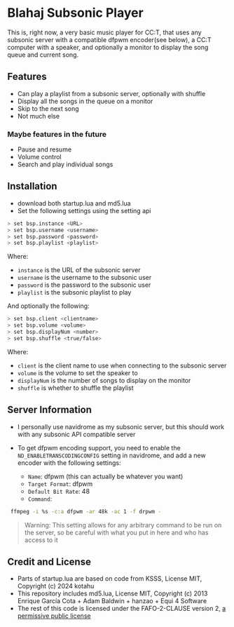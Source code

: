 # Blahaj Subsonic Player

This is, right now, a very basic music player for CC:T, that uses any subsonic server with a compatible dfpwm encoder(see below), a CC:T computer with a speaker, and optionally a monitor to display the song queue and current song.

## Features

- Can play a playlist from a subsonic server, optionally with shuffle
- Display all the songs in the queue on a monitor
- Skip to the next song
- Not much else

### Maybe features in the future

- Pause and resume
- Volume control
- Search and play individual songs

## Installation

- download both startup.lua and md5.lua
- Set the following settings using the setting api

```sh
> set bsp.instance <URL>
> set bsp.username <username>
> set bsp.password <password>
> set bsp.playlist <playlist>
```

Where:

- `instance` is the URL of the subsonic server
- `username` is the username to the subsonic user
- `password` is the password to the subsonic user
- `playlist` is the subsonic playlist to play

And optionally the following:

```sh
> set bsp.client <clientname>
> set bsp.volume <volume>
> set bsp.displayNum <number>
> set bsp.shuffle <true/false>
```

Where:

- `client` is the client name to use when connecting to the subsonic server
- `volume` is the volume to set the speaker to
- `displayNum` is the number of songs to display on the monitor
- `shuffle` is whether to shuffle the playlist

## Server Information

- I personally use navidrome as my subsonic server, but this should work with any subsonic API compatible server
- To get dfpwm encoding support, you need to enable the `ND_ENABLETRANSCODINGCONFIG` setting in navidrome, and add a new encoder with the following settings:

  - `Name`: dfpwm (this can actually be whatever you want)
  - `Target Format`: dfpwm
  - `Default Bit Rate`: 48
  - `Command`:

```sh
 ffmpeg -i %s -c:a dfpwm -ar 48k -ac 1 -f drpwm -
```

> Warning: This setting allows for any arbitrary command to be run on the server, so be careful with what you put in here and who has access to it

## Credit and License

- Parts of startup.lua are based on code from KSSS, License MIT, Copyright (c) 2024 kotahu
- This repository includes md5.lua, License MIT, Copyright (c) 2013 Enrique García Cota + Adam Baldwin + hanzao + Equi 4 Software
- The rest of this code is licensed under the FAFO-2-CLAUSE version 2, [a permissive public license](https://github.com/aspen-reeves/FAFO-PL)
